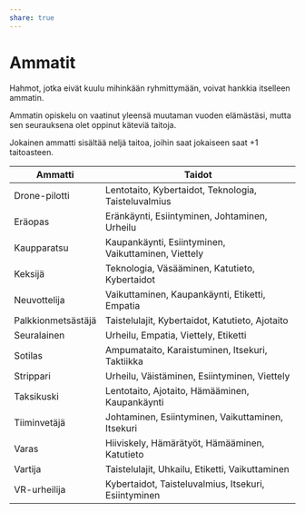 ```yaml
---
share: true
---
```

# Ammatit
Hahmot, jotka eivät kuulu mihinkään ryhmittymään, voivat hankkia itselleen ammatin.

Ammatin opiskelu on vaatinut yleensä muutaman vuoden elämästäsi, mutta sen seurauksena olet oppinut käteviä taitoja.

Jokainen ammatti sisältää neljä taitoa, joihin saat jokaiseen saat +1 taitoasteen.

| Ammatti            | Taidot                                               |
| ------------------ | ---------------------------------------------------- |
| Drone-pilotti      | Lentotaito, Kybertaidot, Teknologia, Taisteluvalmius |
| Eräopas            | Eränkäynti, Esiintyminen, Johtaminen, Urheilu        |
| Kaupparatsu        | Kaupankäynti, Esiintyminen, Vaikuttaminen, Viettely  |
| Keksijä            | Teknologia, Väsääminen, Katutieto, Kybertaidot       |
| Neuvottelija       | Vaikuttaminen, Kaupankäynti, Etiketti, Empatia       |
| Palkkionmetsästäjä | Taistelulajit, Kybertaidot, Katutieto, Ajotaito      |
| Seuralainen        | Urheilu, Empatia, Viettely, Etiketti                 |
| Sotilas            | Ampumataito, Karaistuminen, Itsekuri, Taktiikka      |
| Strippari          | Urheilu, Väistäminen, Esiintyminen, Viettely         |
| Taksikuski         | Lentotaito, Ajotaito, Hämääminen, Kaupankäynti       |
| Tiiminvetäjä       | Johtaminen, Esiintyminen, Vaikuttaminen, Itsekuri    |
| Varas              | Hiiviskely, Hämärätyöt, Hämääminen, Katutieto        |
| Vartija            | Taistelulajit, Uhkailu, Etiketti, Vaikuttaminen      |
| VR-urheilija       | Kybertaidot, Taisteluvalmius, Itsekuri, Esiintyminen |